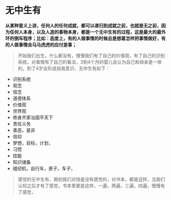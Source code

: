# 无中生有



**从某种意义上讲，任何人的任何成就，都可以递归到成就之前，也就是无之前，因为任何人本身，以及人造的事物本身，都是一个无中生有的过程，这是最大的最外环的倒车程序；比如：态度上，有的人做事情的时候总是想着怎样把事情做好，有的人做事情会马马虎虎的应付差事；**

> 开始我们出生，什么都没有，慢慢我们有了自己的价值观，有了自己的识别系统，对事情有了自己的看法，3到4个月的婴儿会认为自己和母亲是一体的，到了4岁会形成自我意识，无中生有如下：

* 识别系统
* 观念
* 信念
* 道德体系
* 价值观
* 世界观
* 修身齐家治国平天下
* 责任义务
* 善恶，是非
* 信仰
* 梦想，目标，计划，
* 习惯
* 技能
* 知识储备
* 缝纫机，自行车，房子，车子，

> 感觉的无中生有，期初我们对钱是没有感觉的，对书本，都是这样，当我们认知之后才有了感觉，书本里更是这样，一遍，两遍，三遍，四遍，慢慢有了感觉，

